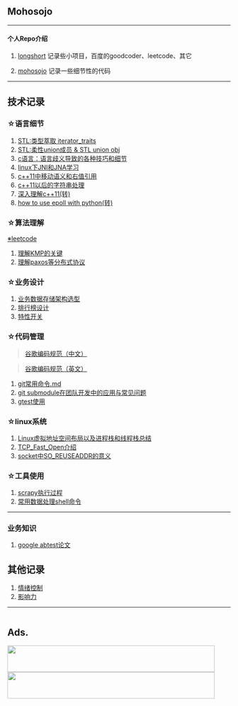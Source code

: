 ## Mohosojo

<hr style=" height:1px;border:none;border-top:2px #185598;" />

#### 个人Repo介绍

1. [longshort](https://github.com/isfull/longshort)
  记录些小项目，百度的goodcoder、leetcode、其它
  
2. [mohosojo](https://github.com/isfull/mohosojo)
  记录一些细节性的代码
<hr style=" height:1px;border:none;border-top:2px #185598;" />

## 技术记录

### ☆语言细节
1. [STL:类型萃取 iterator_traits](./interator_traits.md)
2. [STL:柔性union成员 & STL union obj](./FlexibleArray.md)
3. [c语言：语言歧义导致的各种技巧和细节](./fucking_c.md)
4. [linux下JNI和JNA学习](./linux下JNI和JNA学习.md)
5. [c++11中移动语义和右值引用](./c++11中移动语义和右值引用.md)
6. [c++11以后的字符串处理](./c++11以后的字符串处理.md)
7. [深入理解c++11(转)](https://blog.csdn.net/zhzdeng/article/details/77326947#%E7%A7%BB%E5%8A%A8%E8%AF%AD%E4%B9%89)
8. [how to use epoll with python(转)](http://scotdoyle.com/python-epoll-howto.html)

### ☆算法理解

[※leetcode](./leetcode/index.md)

1. [理解KMP的关键](./KMP.md)
2. [理解paxos等分布式协议](./理解paxos等分布式协议.md)

### ☆业务设计
1. [业务数据存储架构选型](./buz_data_store_structure.md)
2. [排行榜设计](./排行榜设计.md)
3. [特性开关](./特性开关.md)

### ☆代码管理
>[谷歌编码规范（中文）](https://zh-google-styleguide.readthedocs.io/en/latest/google-cpp-styleguide/)

>[谷歌编码规范（英文）](https://google.github.io/styleguide/cppguide.html)

1. [git常用命令.md](./git常用命令.md)
2. [git submodule在团队开发中的应用与常见问题](./git_submodule在团队开发中的应用与常见问题.md)
3. [gtest使用](./gtest使用.md)

### ☆linux系统
1. [Linux虚拟地址空间布局以及进程栈和线程栈总结](./Linux虚拟地址空间布局以及进程栈和线程栈总结.md)
2. [TCP_Fast_Open介绍](./TCP_Fast_Open介绍.md)
3. [socket中SO_REUSEADDR的意义](./socket中SO_REUSEADDR的意义.md)

### ☆工具使用
1. [scrapy执行过程](./scrapy执行过程.md)
2. [常用数据处理shell命令](./常用数据处理shell命令.md)
<hr style=" height:1px;border:none;border-top:2px #185598;" />

### 业务知识
1. [google abtest论文](http://www.flickering.cn/uncategorized/2015/01/%E9%87%8D%E5%8F%A0%E5%AE%9E%E9%AA%8C%E5%B9%B3%E5%8F%B0%EF%BC%9A%E6%9B%B4%E5%A4%9A%EF%BC%8C%E6%9B%B4%E5%A5%BD%EF%BC%8C%E6%9B%B4%E5%BF%AB%E5%9C%B0%E5%AE%9E%E9%AA%8C/)

## 其他记录
1. [情绪控制](./dir_mind/情绪控制.md)
2. [影响力](./dir_mind/影响力.md)

<hr />

<!-- hitwebcounter Code START -->
<a href="http://www.hitwebcounter.com" target="_blank">
<img src="http://hitwebcounter.com/counter/counter.php?page=7122313&style=0001&nbdigits=8&type=page&initCount=0" title="" Alt=""   border="0" >
</a>
                              

## Ads.
<a href="https://cloud.tencent.com/redirect.php?redirect=1040&cps_key=847a84f8620d71cda2b8f4853946b3f9&from=console"><img src="https://main.qcloudimg.com/raw/7011817640afc17479d174a18da8b0df.jpg" width="468" height="60"></a>
<a href="https://www.vultr.com/?ref=7212564"><img src="https://www.vultr.com/media/banner_2.png" width="468" height="60"></a>

